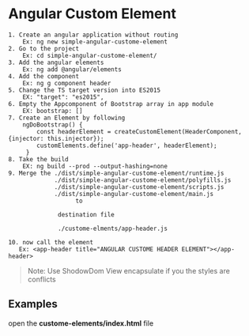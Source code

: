 # Angular Custom Element
    
    1. Create an angular application without routing 
        Ex: ng new simple-angular-custome-element
    2. Go to the project 
        Ex: cd simple-angular-custome-element/
    3. Add the angular elements
        Ex: ng add @angular/elements
    4. Add the component 
        Ex: ng g component header
    5. Change the TS target version into ES2015
        EX: "target": "es2015",                
    6. Empty the Appcomponent of Bootstrap array in app module
        EX: bootstrap: []
    7. Create an Element by following
        ngDoBootstrap() {
            const headerElement = createCustomElement(HeaderComponent, {injector: this.injector});
            customElements.define('app-header', headerElement);
         }  
    8. Take the build
        EX: ng build --prod --output-hashing=none
    9. Merge the ./dist/simple-angular-custome-element/runtime.js 
                 ./dist/simple-angular-custome-element/polyfills.js 
                 ./dist/simple-angular-custome-element/scripts.js 
                 ./dist/simple-angular-custome-element/main.js   
                       to 
                       
                  destination file
                  
                  ./custome-elments/app-header.js       
                             
    10. now call the element
       Ex: <app-header title="ANGULAR CUSTOME HEADER ELEMENT"></app-header>


>Note: Use ShodowDom View encapsulate if you the styles are conflicts 


## Examples 
   open the **custome-elements/index.html** file 
